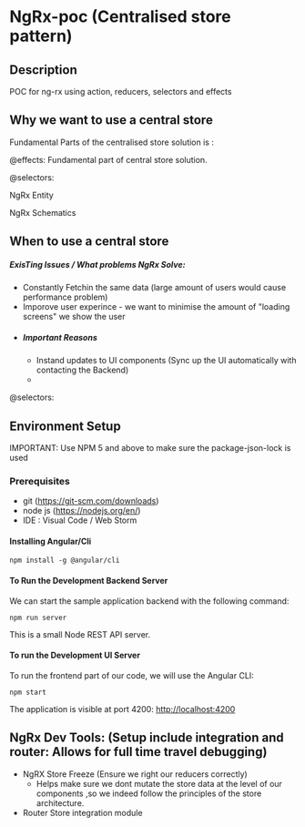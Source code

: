 # NgRx-poc (Centralised store pattern)

## Description
POC for ng-rx using action, reducers, selectors and effects

## Why we want to use a central store

Fundamental Parts of the centralised store solution is : 

@effects: Fundamental part of central store solution.

@selectors: 

NgRx Entity

NgRx Schematics

## When to use a central store

##### ExisTing Issues / What problems NgRx Solve:
* Constantly Fetchin the same data (large amount of users would cause performance problem)
* Imporove user experince - we want to minimise the amount of "loading screens" we show the user
* ##### Important Reasons
  * Instand updates to UI components (Sync up the UI automatically with contacting the Backend)
  *


@selectors:


## Environment Setup

IMPORTANT: Use NPM 5 and above to make sure the package-json-lock is used

### Prerequisites
 * git (https://git-scm.com/downloads)
 * node js (https://nodejs.org/en/)
 * IDE : Visual Code / Web Storm
 
#### Installing Angular/Cli

    npm install -g @angular/cli 
#### To Run the Development Backend Server

We can start the sample application backend with the following command:

    npm run server

This is a small Node REST API server.

#### To run the Development UI Server

To run the frontend part of our code, we will use the Angular CLI:

    npm start 

The application is visible at port 4200: [http://localhost:4200](http://localhost:4200)


## NgRx Dev Tools: (Setup include integration and router: Allows for full time travel debugging)

* NgRX Store Freeze (Ensure we right our reducers correctly)
  * Helps make sure we dont mutate the store data at the level of our components ,so we indeed follow the principles of the store             architecture.
* Router Store integration module
  




